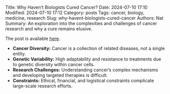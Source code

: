 Title: Why Haven’t Biologists Cured Cancer?
Date: 2024-07-10 17:10
Modified: 2024-07-10 17:12
Category: posts
Tags: cancer, biology, medicine, research
Slug: why-havent-biologists-cured-cancer
Authors: Nat
Summary: An exploration into the complexities and challenges of cancer research and why a cure remains elusive.

The post is available [here](https://www.writingruxandrabio.com/p/why-havent-biologists-cured-cancer).

- **Cancer Diversity:** Cancer is a collection of related diseases, not a single entity.
- **Genetic Variability:** High adaptability and resistance to treatments due to genetic diversity within cancer cells.
- **Research Challenges:** Understanding cancer’s complex mechanisms and developing targeted therapies is difficult.
- **Constraints:** Ethical, financial, and logistical constraints complicate large-scale research efforts.

